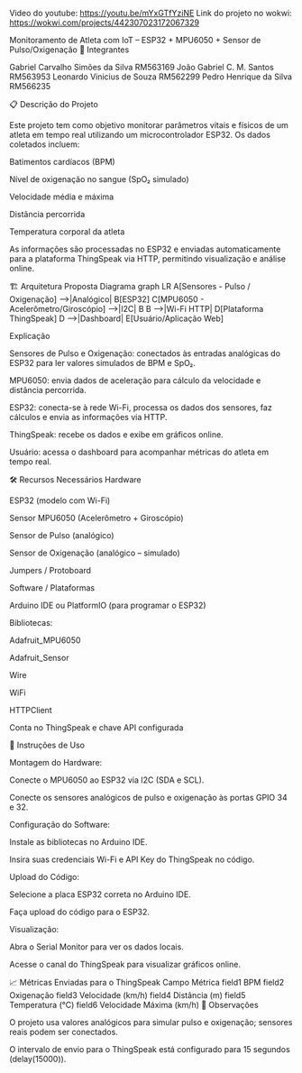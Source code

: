 Video do youtube: https://youtu.be/mYxGTfYziNE
Link do projeto no wokwi: https://wokwi.com/projects/442307023172067329


Monitoramento de Atleta com IoT – ESP32 + MPU6050 + Sensor de Pulso/Oxigenação
👥 Integrantes

Gabriel Carvalho Simões da Silva RM563169
João Gabriel C. M. Santos RM563953
Leonardo Vinicius de Souza RM562299
Pedro Henrique da Silva RM566235

📋 Descrição do Projeto

Este projeto tem como objetivo monitorar parâmetros vitais e físicos de um atleta em tempo real utilizando um microcontrolador ESP32.
Os dados coletados incluem:

Batimentos cardíacos (BPM)

Nível de oxigenação no sangue (SpO₂ simulado)

Velocidade média e máxima

Distância percorrida

Temperatura corporal da atleta

As informações são processadas no ESP32 e enviadas automaticamente para a plataforma ThingSpeak via HTTP, permitindo visualização e análise online.

🏗️ Arquitetura Proposta
Diagrama
graph LR
A[Sensores - Pulso / Oxigenação] -->|Analógico| B[ESP32]
C[MPU6050 - Acelerômetro/Giroscópio] -->|I2C| B
B -->|Wi-Fi HTTP| D[Plataforma ThingSpeak]
D -->|Dashboard| E[Usuário/Aplicação Web]

Explicação

Sensores de Pulso e Oxigenação: conectados às entradas analógicas do ESP32 para ler valores simulados de BPM e SpO₂.

MPU6050: envia dados de aceleração para cálculo da velocidade e distância percorrida.

ESP32: conecta-se à rede Wi-Fi, processa os dados dos sensores, faz cálculos e envia as informações via HTTP.

ThingSpeak: recebe os dados e exibe em gráficos online.

Usuário: acessa o dashboard para acompanhar métricas do atleta em tempo real.

🛠️ Recursos Necessários
Hardware

ESP32 (modelo com Wi-Fi)

Sensor MPU6050 (Acelerômetro + Giroscópio)

Sensor de Pulso (analógico)

Sensor de Oxigenação (analógico – simulado)

Jumpers / Protoboard

Software / Plataformas

Arduino IDE ou PlatformIO (para programar o ESP32)

Bibliotecas:

Adafruit_MPU6050

Adafruit_Sensor

Wire

WiFi

HTTPClient

Conta no ThingSpeak
 e chave API configurada

🚀 Instruções de Uso

Montagem do Hardware:

Conecte o MPU6050 ao ESP32 via I2C (SDA e SCL).

Conecte os sensores analógicos de pulso e oxigenação às portas GPIO 34 e 32.

Configuração do Software:

Instale as bibliotecas no Arduino IDE.

Insira suas credenciais Wi-Fi e API Key do ThingSpeak no código.

Upload do Código:

Selecione a placa ESP32 correta no Arduino IDE.

Faça upload do código para o ESP32.

Visualização:

Abra o Serial Monitor para ver os dados locais.

Acesse o canal do ThingSpeak para visualizar gráficos online.


📈 Métricas Enviadas para o ThingSpeak
Campo	Métrica
field1	BPM
field2	Oxigenação
field3	Velocidade (km/h)
field4	Distância (m)
field5	Temperatura (°C)
field6	Velocidade Máxima (km/h)
📝 Observações

O projeto usa valores analógicos para simular pulso e oxigenação; sensores reais podem ser conectados.

O intervalo de envio para o ThingSpeak está configurado para 15 segundos (delay(15000)).
